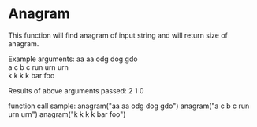 # Anagram
This function will find anagram of input string and will return size of anagram.

Example arguments:
aa aa odg dog gdo \
a c b c run urn urn \
k k k k bar foo

Results of above arguments passed:
2
1
0

function call sample:
anagram("aa aa odg dog gdo")
anagram("a c b c run urn urn")
anagram("k k k k bar foo")
